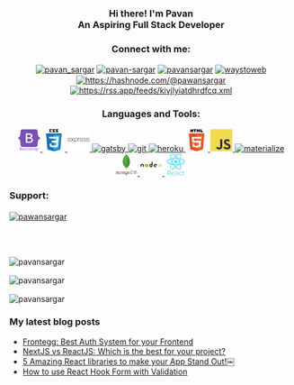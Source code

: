 <h3 align="center">Hi there! I'm Pavan </br> An Aspiring Full Stack Developer</h3>

<h3 align="center">Connect with me:</h3>
<p align="center">
<a href="https://twitter.com/pavan_sargar" target="blank"><img align="center" src="https://raw.githubusercontent.com/rahuldkjain/github-profile-readme-generator/master/src/images/icons/Social/twitter.svg" alt="pavan_sargar" height="30" width="40" /></a>
<a href="https://linkedin.com/in/pavan-sargar" target="blank"><img align="center" src="https://raw.githubusercontent.com/rahuldkjain/github-profile-readme-generator/master/src/images/icons/Social/linked-in-alt.svg" alt="pavan-sargar" height="30" width="40" /></a>
<a href="https://codesandbox.com/pavansargar" target="blank"><img align="center" src="https://raw.githubusercontent.com/rahuldkjain/github-profile-readme-generator/master/src/images/icons/Social/codesandbox.svg" alt="pavansargar" height="30" width="40" /></a>
<a href="https://instagram.com/waystoweb" target="blank"><img align="center" src="https://raw.githubusercontent.com/rahuldkjain/github-profile-readme-generator/master/src/images/icons/Social/instagram.svg" alt="waystoweb" height="30" width="40" /></a>
<a href="https://hashnode.com/https://hashnode.com/@pawansargar" target="blank"><img align="center" src="https://raw.githubusercontent.com/rahuldkjain/github-profile-readme-generator/master/src/images/icons/Social/hashnode.svg" alt="https://hashnode.com/@pawansargar" height="30" width="40" /></a>
<a href="/https://rss.app/feeds/kivjlyiatdhrdfcq.xml" target="blank"><img align="center" src="https://raw.githubusercontent.com/rahuldkjain/github-profile-readme-generator/master/src/images/icons/Social/rss.svg" alt="https://rss.app/feeds/kivjlyiatdhrdfcq.xml" height="30" width="40" /></a>
</p>

<h3 align="center">Languages and Tools:</h3>
<p align="center"> <a href="https://getbootstrap.com" target="_blank" rel="noreferrer"> <img src="https://raw.githubusercontent.com/devicons/devicon/master/icons/bootstrap/bootstrap-plain-wordmark.svg" alt="bootstrap" width="40" height="40"/> </a> <a href="https://www.w3schools.com/css/" target="_blank" rel="noreferrer"> <img src="https://raw.githubusercontent.com/devicons/devicon/master/icons/css3/css3-original-wordmark.svg" alt="css3" width="40" height="40"/> </a> <a href="https://expressjs.com" target="_blank" rel="noreferrer"> <img src="https://raw.githubusercontent.com/devicons/devicon/master/icons/express/express-original-wordmark.svg" alt="express" width="40" height="40"/> </a> <a href="https://www.gatsbyjs.com/" target="_blank" rel="noreferrer"> <img src="https://www.vectorlogo.zone/logos/gatsbyjs/gatsbyjs-icon.svg" alt="gatsby" width="40" height="40"/> </a> <a href="https://git-scm.com/" target="_blank" rel="noreferrer"> <img src="https://www.vectorlogo.zone/logos/git-scm/git-scm-icon.svg" alt="git" width="40" height="40"/> </a> <a href="https://heroku.com" target="_blank" rel="noreferrer"> <img src="https://www.vectorlogo.zone/logos/heroku/heroku-icon.svg" alt="heroku" width="40" height="40"/> </a> <a href="https://www.w3.org/html/" target="_blank" rel="noreferrer"> <img src="https://raw.githubusercontent.com/devicons/devicon/master/icons/html5/html5-original-wordmark.svg" alt="html5" width="40" height="40"/> </a> <a href="https://developer.mozilla.org/en-US/docs/Web/JavaScript" target="_blank" rel="noreferrer"> <img src="https://raw.githubusercontent.com/devicons/devicon/master/icons/javascript/javascript-original.svg" alt="javascript" width="40" height="40"/> </a> <a href="https://materializecss.com/" target="_blank" rel="noreferrer"> <img src="https://raw.githubusercontent.com/prplx/svg-logos/5585531d45d294869c4eaab4d7cf2e9c167710a9/svg/materialize.svg" alt="materialize" width="40" height="40"/> </a> <a href="https://www.mongodb.com/" target="_blank" rel="noreferrer"> <img src="https://raw.githubusercontent.com/devicons/devicon/master/icons/mongodb/mongodb-original-wordmark.svg" alt="mongodb" width="40" height="40"/> </a> <a href="https://nodejs.org" target="_blank" rel="noreferrer"> <img src="https://raw.githubusercontent.com/devicons/devicon/master/icons/nodejs/nodejs-original-wordmark.svg" alt="nodejs" width="40" height="40"/> </a> <a href="https://reactjs.org/" target="_blank" rel="noreferrer"> <img src="https://raw.githubusercontent.com/devicons/devicon/master/icons/react/react-original-wordmark.svg" alt="react" width="40" height="40"/> </a> </p>


<h3 align="left">Support:</h3>
<p><a href="https://www.buymeacoffee.com/pawansargar"> <img align="center" src="https://cdn.buymeacoffee.com/buttons/v2/default-yellow.png" height="50" width="210" alt="pawansargar" /></a></p><br><br>

</hr>

<p><img align="center" src="https://github-readme-stats.vercel.app/api/top-langs?username=pavansargar&show_icons=true&locale=en&layout=compact" alt="pavansargar" /></p>

</hr>

<p><img align="center" src="https://github-readme-stats.vercel.app/api?username=pavansargar&show_icons=true&locale=en" alt="pavansargar" /></p>

</hr>

<p><img align="center" src="https://github-readme-streak-stats.herokuapp.com/?user=pavansargar&" alt="pavansargar" /></p>

</hr>

<h3 align="left">My latest blog posts</h3>

<!-- BLOG-POST-LIST:START -->
- [Frontegg: Best Auth System for your Frontend](https://codingmasterweb.com/index.php/2022/09/27/frontegg-best-auth-for-your-frontend/)
- [NextJS vs ReactJS: Which is the best for your project?](https://codingmasterweb.com/index.php/2022/09/26/nextjs-vs-reactjs-which-is-the-best-for-your-project/)
- [5 Amazing React libraries to make your App Stand Out!￼](https://codingmasterweb.com/index.php/2022/07/28/5-amazing-react-libraries/)
- [How to use React Hook Form with Validation](https://codingmasterweb.com/index.php/2022/06/17/react-hook-form-with-validation/)
<!-- BLOG-POST-LIST:END -->
